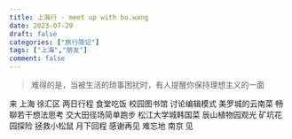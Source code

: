 ```yaml
---
title: 上海行 - meet up with bo.wang
date: 2023-07-29
draft: false
categories: ["旅行简记"]
tags: ["上海","朋友"]
comment: false
---
```


> 难得的是，当被生活的琐事困扰时，有人提醒你保持理想主义的一面

来
上海
徐汇区
两日行程
食堂吃饭
校园图书馆
讨论编辑模式
美罗城的云南菜
畅聊若干想法思考
交大田径场简单跑步
松江大学城韩国菜
辰山植物园观光
矿坑花园探险
拯救小松鼠
月下回程
感谢再见
难忘地
南京
见
